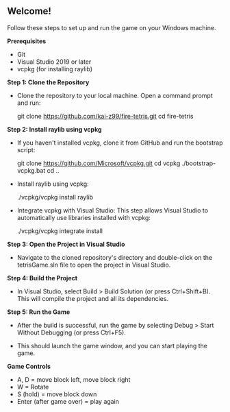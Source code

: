 ## __Welcome!__

Follow these steps to set up and run the  game on your Windows machine.  

__Prerequisites__
- Git
- Visual Studio 2019 or later
- vcpkg (for installing raylib)

__Step 1: Clone the Repository__
- Clone the  repository to your local machine. Open a command prompt and run:

  git clone https://github.com/kai-z99/fire-tetris.git
  cd fire-tetris

__Step 2: Install raylib using vcpkg__
- If you haven't installed vcpkg, clone it from GitHub and run the bootstrap script:

  git clone https://github.com/Microsoft/vcpkg.git
  cd vcpkg
  ./bootstrap-vcpkg.bat
  cd ..

- Install raylib using vcpkg:

  ./vcpkg/vcpkg install raylib

- Integrate vcpkg with Visual Studio: This step allows Visual Studio to automatically use libraries installed with vcpkg:

  ./vcpkg/vcpkg integrate install

__Step 3: Open the Project in Visual Studio__
- Navigate to the cloned repository's directory and double-click on the tetrisGame.sln file to open the project in Visual Studio.

__Step 4: Build the Project__
- In Visual Studio, select Build > Build Solution (or press Ctrl+Shift+B). This will compile the project and all its dependencies.

__Step 5: Run the Game__
- After the build is successful, run the game by selecting Debug > Start Without Debugging (or press Ctrl+F5).

- This should launch the game window, and you can start playing the game.

__Game Controls__

- A, D = move block left, move block right
- W = Rotate
- S (hold) = move block down
- Enter (after game over) = play again
